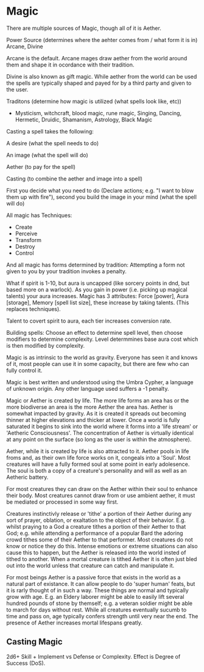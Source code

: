 # Magic

There are multiple sources of Magic, though all of it is Aether.

Power Source (determines where the aehter comes from / what form it is in)
Arcane, Divine

Arcane is the default. Arcane mages draw aether from the world around them and shape it in ocordance with their tradition.

Divine is also known as gift magic. While aether from the world can be used the spells are typically shaped and payed for by a third party and given to the user.

Traditons (determine how magic is utilized (what spells look like, etc))
- Mysticism, witchcraft, blood magic, rune magic, Singing, Dancing, Hermetic, Druidic, Shamanism, Astrology, Black Magic

Casting a spell takes the following:

A desire (what the spell needs to do)

An image (what the spell will do)

Aether (to pay for the spell)

Casting (to combine the aether and image into a spell)

First you decide what you need to do (Declare actions; e.g. "I want to blow them up with fire"), second you build the image in your mind (what the spell will do)

All magic has Techniques:
- Create
- Perceive
- Transform
- Destroy
- Control

And all magic has forms determined by tradition:
    Attempting a form not given to you by your tradition invokes a penalty.

What if spirit is 1-10, but aura is uncapped (like sorcery points in dnd, but based more on a warlock).
As you gain in power (i.e. picking up magical talents) your aura increases.
Magic has 3 attributes: Force [power], Aura [storage], Memory [spell list size], these increase by taking talents. (This replaces techniques).

Talent to covert spirit to aura, each tier increases conversion rate.

Building spells: Choose an effect to determine spell level, then choose modifiers to determine complexity. Level determmines base aura cost which is then modified by complexity.








Magic is as intrinsic to the world as gravity. Everyone has seen it and knows of it, most people can use it in some capacity, but there are few who can fully control it.

Magic is best written and understood using the Umbra Cypher, a language of unknown origin. Any other language used suffers a -1 penalty.

Magic or Aether is created by life. The more life forms an area has or the more biodiverse an area is the more Aether the area has. Aether is somewhat impacted by gravity. As it is created it spreads out becoming thinner at higher elevations and thicker at lower. Once a world is fully saturated it begins to sink into the world where it forms into a 'life stream' or 'Aetheric Consciousness'. The concentration of Aether is virtually identical at any point on the surface (so long as the user is within the atmosphere).

Aether, while it is created by life is also attracted to it. Aether pools in life froms and, as their own life force works on it, congeals into a 'Soul'. Most creatures will have a fully formed soul at some point in early adolesence. The soul is both a copy of a creature's personality and will as well as an Aetheric battery.

For most creatures they can draw on the Aether within their soul to enhance their body. Most creatures cannot draw from or use ambient aether, it must be mediated or processed in some way first.

Creatures instinctivly release or 'tithe' a portion of their Aether during any sort of prayer, oblation, or exaltation to the object of their behavior. E.g. whilst praying to a God a creature tithes a portion of their Aether to that God; e.g. while attending a performance of a popular Bard the adoring crowd tithes some of their Aether to that performer. Most creatures do not know or notice they do this. Intense emotions or extreme situations can also cause this to happen, but the Aether is released into the world insted of tithed to another. When a mortal creature is tithed Aether it is often just bled out into the world unless that creature can catch and manipulate it.

For most beings Aether is a passive force that exists in the world as a natural part of existance. It can allow people to do 'super human' feats, but it is rarly thought of in such a way. These things are normal and typically grow with age. E.g. an Eldery laborer might be able to easily lift several hundred pounds of stone by themself; e.g. a veteran soldier might be able to march for days without rest. While all creatures eventually sucumb to time and pass on, age typically confers strength until very near the end. The presence of Aether increases mortal lifespans greatly.

## Casting Magic

2d6+ Skill + Implement vs Defense or Complexity. Effect is Degree of Success (DoS).